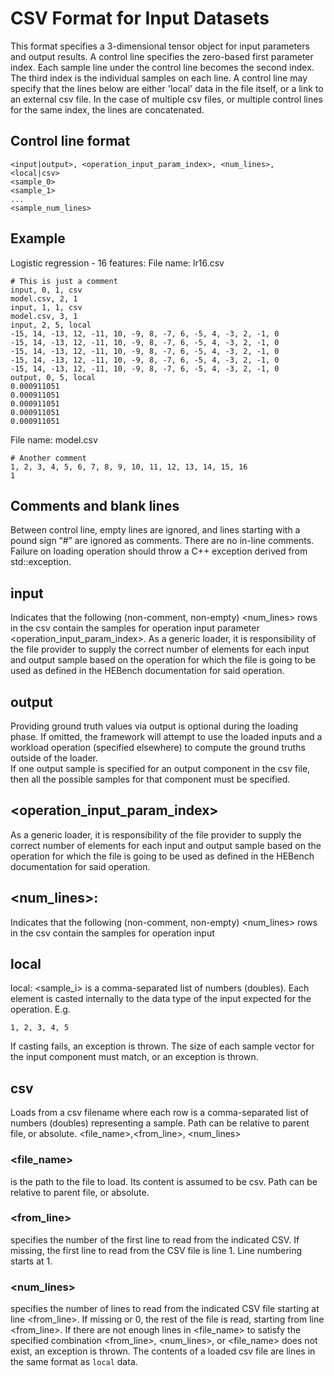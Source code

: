 # CSV Format for Input Datasets 
This format specifies a 3-dimensional tensor object for input parameters and output results. A control line specifies the zero-based first parameter index. Each sample line under the control line becomes the second index. The third index is the individual samples on each line. A control line may specify that the lines below are either 'local' data in the file itself, or a link to an external csv file. In the case of multiple csv files, or multiple control lines for the same index, the lines are concatenated.
## Control line format
```
<input|output>, <operation_input_param_index>, <num_lines>, <local|csv>
<sample_0> 
<sample_1> 
...
<sample_num_lines> 
```
## Example 
Logistic regression - 16 features: 
File name: lr16.csv 
```
# This is just a comment 
input, 0, 1, csv
model.csv, 2, 1 
input, 1, 1, csv
model.csv, 3, 1 
input, 2, 5, local 
-15, 14, -13, 12, -11, 10, -9, 8, -7, 6, -5, 4, -3, 2, -1, 0 
-15, 14, -13, 12, -11, 10, -9, 8, -7, 6, -5, 4, -3, 2, -1, 0 
-15, 14, -13, 12, -11, 10, -9, 8, -7, 6, -5, 4, -3, 2, -1, 0 
-15, 14, -13, 12, -11, 10, -9, 8, -7, 6, -5, 4, -3, 2, -1, 0 
-15, 14, -13, 12, -11, 10, -9, 8, -7, 6, -5, 4, -3, 2, -1, 0 
output, 0, 5, local
0.000911051 
0.000911051 
0.000911051 
0.000911051 
0.000911051 
```
 
File name: model.csv 
```
# Another comment 
1, 2, 3, 4, 5, 6, 7, 8, 9, 10, 11, 12, 13, 14, 15, 16 
1 
```
 
## Comments and blank lines 
Between control line, empty lines are ignored, and lines starting with a pound sign “#” are ignored as comments. There are no in-line comments. Failure on loading operation should throw a C++ exception derived from std::exception. 

##  input
Indicates that the following (non-comment, non-empty) <num_lines> rows in the csv contain the samples for operation input parameter <operation_input_param_index>. As a generic loader, it is responsibility of the file provider to supply the correct number of elements for each input and output sample based on the operation for which the file is going to be used as defined in the HEBench documentation for said operation. 

## output
Providing ground truth values via output is optional during the loading phase. If omitted, the framework will attempt to use the loaded inputs and a workload operation (specified elsewhere) to compute the ground truths outside of the loader.  
If one output sample is specified for an output component in the csv file, then all the possible samples for that component must be specified. 

## <operation_input_param_index>
As a generic loader, it is responsibility of the file provider to supply the correct number of elements for each input and output sample based on the operation for which the file is going to be used as defined in the HEBench documentation for said operation. 

## <num_lines>: 
Indicates that the following (non-comment, non-empty) <num_lines> rows in the csv contain the samples for operation input

## local
local: <sample_i> is a comma-separated list of numbers (doubles). Each element is casted internally to the data type of the input expected for the operation. E.g. 
```
1, 2, 3, 4, 5
``` 
If casting fails, an exception is thrown. 
The size of each sample vector for the input component must match, or an exception is thrown.  
 
## csv 
Loads from a csv filename where each row is a comma-separated list of numbers (doubles) representing a sample. Path can be relative to parent file, or absolute. 
<file_name>,<from_line>, <num_lines> 
### <file_name> 
is the path to the file to load. Its content is assumed to be csv. Path can be relative to parent file, or absolute.  
### <from_line> 
specifies the number of the first line to read from the indicated CSV. If missing, the first line to read from the CSV file is line 1. Line numbering starts at 1. 
### <num_lines> 
specifies the number of lines to read from the indicated CSV file starting at line <from_line>. If missing or 0, the rest of the file is read, starting from line <from_line>. If there are not enough lines in <file_name> to satisfy the specified combination <from_line>, <num_lines>, or <file_name> does not exist, an exception is thrown. The contents of a loaded csv file are lines in the same format as `local` data. 